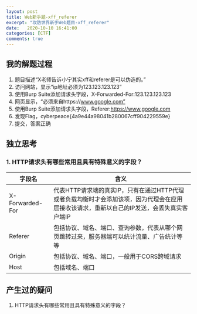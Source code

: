 ```yaml
---
layout: post
title: Web新手题-xff_referer
excerpt: "攻防世界新手Web题目-xff_referer"
date:   2020-10-10 16:41:00
categories: [CTF]
comments: true
---
```


## 我的解题过程

1. 题目描述“X老师告诉小宁其实xff和referer是可以伪造的。”
2. 访问网站，显示“ip地址必须为123.123.123.123”
3. 使用Burp Suite添加请求头字段，X-Forwarded-For:123.123.123.123
4. 网页显示，“必须来自https://www.google.com”
5. 使用Burp Suite添加请求头字段，Referer:https://www.google.com
6. 发现Flag，cyberpeace{4a9e44a98041b280067cff904229559e}
7. 提交，答案正确

## 独立思考

### 1. HTTP请求头有哪些常用且具有特殊意义的字段？

| 字段名          | 含义                                                         |
| --------------- | ------------------------------------------------------------ |
| X-Forwarded-For | 代表HTTP请求端的真实IP，只有在通过HTTP代理或者负载均衡时才会添加该项，因为代理会在应用层接收该请求，重新以自己的IP发送，会丢失真实客户端IP |
| Referer         | 包括协议、域名、端口、查询参数，代表从哪个网页跳转过来，服务器端可以统计流量、广告统计等等 |
| Origin          | 包括协议、域名、端口，一般用于CORS跨域请求                   |
| Host            | 包括域名、端口                                               |

## 产生过的疑问

1. HTTP请求头有哪些常用且具有特殊意义的字段？
